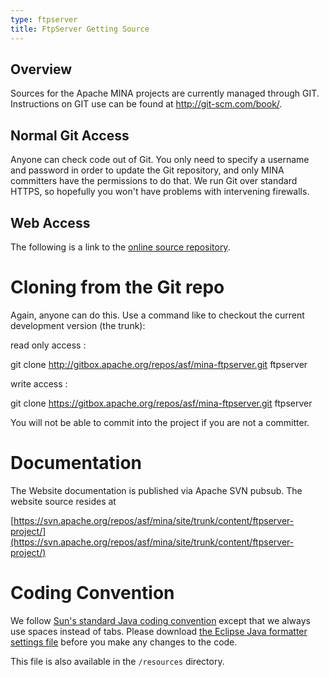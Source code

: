 ```yaml
---
type: ftpserver
title: FtpServer Getting Source
---
```


## Overview

Sources for the Apache MINA projects are currently managed through GIT. Instructions on GIT use can be found at <http://git-scm.com/book/>.

## Normal Git Access

Anyone can check code out of Git. You only need to specify a username and password in order to update the Git repository, and only MINA committers have the permissions to do that. We run Git over standard HTTPS, so hopefully you won't have problems with intervening firewalls.

## Web Access

The following is a link to the [online source repository](https://gitbox.apache.org/repos/asf?p=mina-ftpserver.git;a=summary).

# Cloning from the Git repo

Again, anyone can do this. Use a command like to checkout the current development version (the trunk):

read only access :

  git clone http://gitbox.apache.org/repos/asf/mina-ftpserver.git ftpserver

write access :

  git clone https://gitbox.apache.org/repos/asf/mina-ftpserver.git ftpserver

You will not be able to commit into the project if you are not a committer.

# Documentation
The Website documentation is published via Apache SVN pubsub. The website source resides at

[https://svn.apache.org/repos/asf/mina/site/trunk/content/ftpserver-project/](https://svn.apache.org/repos/asf/mina/site/trunk/content/ftpserver-project/)

# Coding Convention

We follow [Sun's standard Java coding convention](https://www.oracle.com/technetwork/java/codeconventions-150003.pdf) except that we always use spaces instead of tabs. Please download [the Eclipse Java formatter settings file](ImprovedJavaConventions.xml) before you make any changes to the code.

This file is also available in the `/resources` directory.
